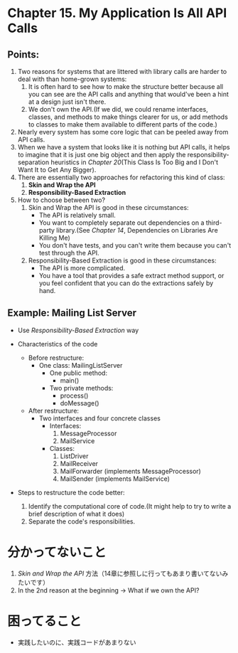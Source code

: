 # Chapter 15. My Application Is All API Calls

## Points:
1. Two reasons for systems that are littered with library calls are harder to deal with than home-grown systems:
    1. It is often hard to see how to make the structure better because all you can see are the API calls and anything that would've been a hint at a design just isn't there.
    1. We don't own the API.(If we did, we could rename interfaces, classes, and methods to make things clearer for us, or add methods to classes to make them available to different parts of the code.)
1. Nearly every system has some core logic that can be peeled away from API calls.
1. When we have a system that looks like it is nothing but API calls, it helps to imagine that it is just one big object and then apply the responsibility-separation heuristics in *Chapter 20*(This Class Is Too Big and I Don't Want It to Get Any Bigger).
1. There are essentially two approaches for refactoring this kind of class:
    1. **Skin and Wrap the API**
    1. **Responsibility-Based Extraction**
1. How to choose between two?
    1. Skin and Wrap the API is good in these circumstances:
        * The API is relatively small.
        * You want to completely separate out dependencies on a third-party library.(See *Chapter 14*, Dependencies on Libraries Are Killing Me)
        * You don't have tests, and you can't write them because you can't test through the API.
    1. Responsibility-Based Extraction is good in these circumstances:
        * The API is more complicated.
        * You have a tool that provides a safe extract method support, or you feel confident that you can do the extractions safely by hand.

## Example: Mailing List Server

* Use _Responsibility-Based Extraction_ way

* Characteristics of the code
    * Before restructure:
        * One class: MailingListServer
            * One public method:
                * main()
            * Two private methods:
                * process()
                * doMessage()
    * After restructure:
        * Two interfaces and four concrete classes
            * Interfaces:
                1. MessageProcessor
                1. MailService
            * Classes:
                1. ListDriver
                1. MailReceiver
                1. MailForwarder (implements MessageProcessor)
                1. MailSender (implements MailService)

* Steps to restructure the code better:
    1. Identify the computational core of code.(It might help to try to write a brief description of what it does)
    1. Separate the code's responsibilities.

# 分かってないこと

1. _Skin and Wrap the API_ 方法（14章に参照しに行ってもあまり書いてないみたいです）
2.  In the 2nd reason at the beginning -> What if we own the API?

# 困ってること

* 実践したいのに、実践コードがあまりない
